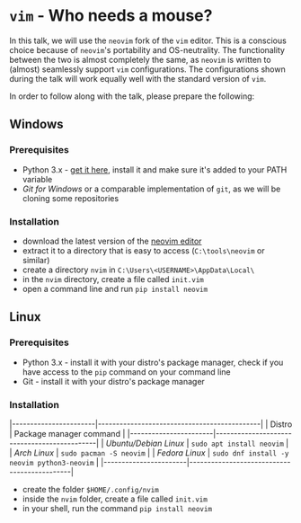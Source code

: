 # `vim` - Who needs a mouse?

In this talk, we will use the `neovim` fork of the `vim` editor.
This is a conscious choice because of `neovim`'s portability and OS-neutrality.
The functionality between the two is almost completely the same,
as `neovim` is written to (almost) seamlessly support `vim` configurations.
The configurations shown during the talk will work equally well with the standard version of `vim`.

In order to follow along with the talk, please prepare the following:

## Windows

### Prerequisites

* Python 3.x - [get it here](https://www.python.org/), install it and make sure it's added to your PATH variable
* *Git for Windows* or a comparable implementation of `git`, as we will be cloning some repositories

### Installation

* download the latest version of the [neovim editor](https://github.com/neovim/neovim/releases/tag/v0.4.4)
* extract it to a directory that is easy to access (`C:\tools\neovim` or similar)
* create a directory `nvim` in `C:\Users\<USERNAME>\AppData\Local\`
* in the `nvim` directory, create a file called `init.vim`
* open a command line and run `pip install neovim`

## Linux

### Prerequisites

* Python 3.x - install it with your distro's package manager, check if you have access to the `pip` command on your command line
* Git - install it with your distro's package manager

### Installation

|-----------------------|---------------------------------------------|
| Distro                | Package manager command                     |
|-----------------------|---------------------------------------------|
| *Ubuntu/Debian Linux* | `sudo apt install neovim`                   |
| *Arch Linux*          | `sudo pacman -S neovim`                     |
| *Fedora Linux*        | `sudo dnf install -y neovim python3-neovim` |
|-----------------------|---------------------------------------------|

* create the folder `$HOME/.config/nvim`
* inside the `nvim` folder, create a file called `init.vim`
* in your shell, run the command `pip install neovim`


